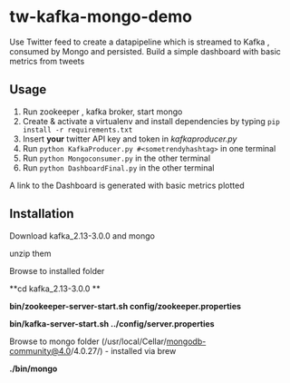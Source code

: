 # tw-kafka-mongo-demo

Use Twitter feed to create a datapipeline which is streamed to Kafka , consumed by Mongo and persisted. Build a simple
dashboard with basic metrics from tweets

## Usage
1. Run zookeeper , kafka broker, start mongo
2. Create & activate a virtualenv and install dependencies by typing `pip install -r requirements.txt`
3. Insert **your** twitter API key and token in _kafkaproducer.py_
4. Run `python KafkaProducer.py #<sometrendyhashtag>` in one terminal
5. Run `python Mongoconsumer.py` in the other terminal
6. Run `python DashboardFinal.py` in the other terminal


A link to the Dashboard is generated with basic metrics plotted

## Installation
Download kafka_2.13-3.0.0 and mongo 

unzip them

Browse to installed folder

**cd kafka_2.13-3.0.0 **

<cmd to run Zk>  **bin/zookeeper-server-start.sh config/zookeeper.properties**
  
<cmd to run kafka broker> **bin/kafka-server-start.sh ../config/server.properties**
  
Browse to mongo folder (/usr/local/Cellar/mongodb-community@4.0/4.0.27/) - installed via brew
  
<cmd to run mongo> **./bin/mongo**

